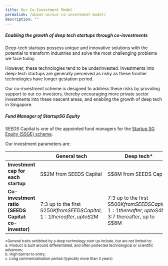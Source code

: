 ```yaml
---
title: Our Co-Investment Model
permalink: /about-us/our-co-investment-model/
description: ""
---
```

##### **Enabling the growth of deep tech startups through co-investments**

Deep-tech startups possess unique and innovative solutions with the potential to transform industries and solve the most challenging problems we face today.    

However, these technologies tend to be underinvested. Investments into deep-tech startups are generally perceived as risky as these frontier technologies have longer gestation period.

Our co-investment scheme is designed to address these risks by providing support to our co-investors, thereby encouraging more private sector investments into these nascent areas, and enabling the growth of deep tech in Singapore.  


##### **Fund Manager of StartupSG Equity**

SEEDS Capital is one of the appointed fund managers for the [Startup SG Equity (SSGE) scheme](https://www.startupsg.gov.sg/programmes/4895/startup-sg-equity).

Our investment parameters are:


|  | **General tech**  | **Deep tech*** |
| -------- | -------- | -------- |
| **Investment cap for each startup**     | S$2M from SEEDS Capital    | S$8M from SEEDS Capital     |
| **Co-investment ratio (SEEDS Capital: co-investor)** | 7:3 up to the first S$250K from SEEDS Capital; 1:1 thereafter, up to S$2M   | 7:3 up to the first S$500K from SEEDS Capital; 1:1 thereafter, up to S$4M; 3:7 thereafter, up to S$8M    |

<small>*General traits exhibited by a deep technology start up include, but are not limited to:  
a. Product is built around differentiated, and often protected technological or scientific advances;  
b. High barrier to entry;  
c. Long commercialisation period (typically more than 3 years)</small>